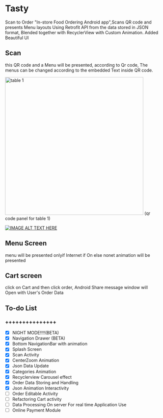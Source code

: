 # Tasty
Scan to Order
"In-store Food Ordering Android app",Scans QR code and presents Menu layouts Using Retrofit API from the data stored in JSON format, Blended together with RecyclerView with Custom Animation. Added Beautiful UI

## Scan
this QR code and a Menu will be presented, according to Qr code, The menus can be changed according to the embedded Text inside QR code.

<img src="https://raw.githubusercontent.com/cat-lee/Tasty/master/photos/table%201.png" alt="table 1" width="450" height="450">
(qr code panel for table 1)

[![IMAGE ALT TEXT HERE](https://img.youtube.com/vi/WboYBKyb4ig/0.jpg)](https://www.youtube.com/watch?v=WboYBKyb4ig)

## Menu Screen 
menu will be presented onlyif Internet if On else  nonet animation  will be presented

## Cart screen
click on Cart and then click order, Android Share message window will Open with User's Order Data


## To-do List
### +++++++++++++++
- [X]  NIGHT MODE!!!!(BETA)
- [X]  Navigation Drawer (BETA)
- [X]  Bottom NavigationBar with animation
- [X]  Splash Screen
- [X]  Scan Activity
- [X]  CenterZoom Animation 
- [X]  Json Data Update
- [X]  Categories Animation
- [X]  Recyclerview Carousel effect
- [X]  Order Data Storing and Handling
- [X]  Json Animation Interactivity
- [ ]  Order Editable Activity
- [ ]  Refactoring Cart activity 
- [ ]  Data Processing On server For real time Application Use
- [ ] Online Payment Module
